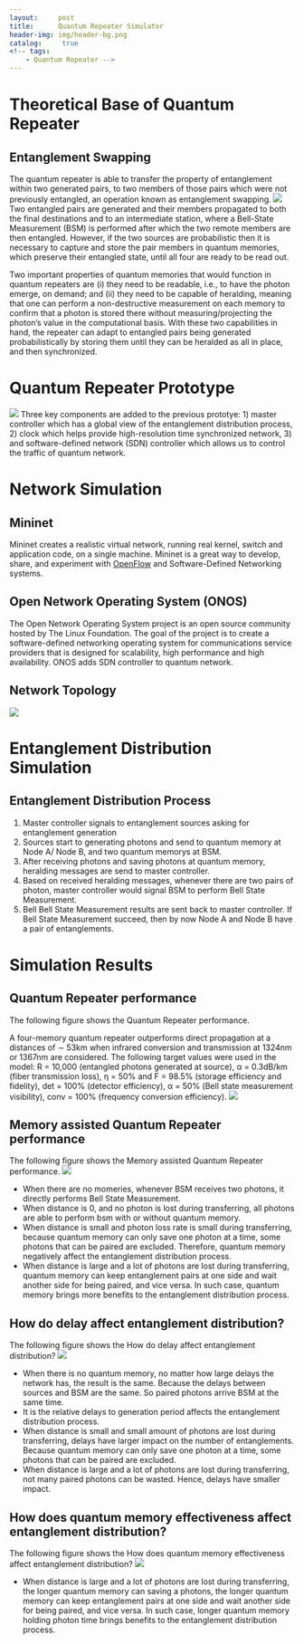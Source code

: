 ```yaml
---
layout:     post
title:      Quantum Repeater Simulator
header-img: img/header-bg.png
catalog: 	 true
<!-- tags:
    - Quantum Repeater -->
---
```


# Theoretical Base of Quantum Repeater
## Entanglement Swapping
The quantum repeater is able to transfer the property of entanglement within two generated pairs, to two members of those pairs which were not previously entangled, an operation known as entanglement swapping.
![](https://raw.githubusercontent.com/QuantumRepeaterSimulator/QuantumRepeaterSimulator.github.io/main/img/quantum_repeater/entanglement_swapping.png)
Two entangled pairs are generated and their members propagated to both the final destinations
and to an intermediate station, where a Bell-State Measurement (BSM) is performed after which the two remote members are then entangled. However, if the two sources are probabilistic then it is necessary to capture and store the pair members in quantum memories, which preserve their entangled state, until all four are ready to be read out.

Two important properties of quantum memories that would function in quantum repeaters are (i) they need to be readable, i.e., to have the photon emerge, on demand; and (ii) they need to be capable of heralding, meaning that one can perform a non-destructive measurement on each memory to confirm that a photon is stored there without measuring/projecting the photon’s value in the computational basis. With these two capabilities in hand, the repeater can adapt to entangled pairs being generated probabilistically by storing them until they can be heralded as all in place, and then synchronized.


# Quantum Repeater Prototype

![](https://raw.githubusercontent.com/QuantumRepeaterSimulator/QuantumRepeaterSimulator.github.io/main/img/quantum_repeater/repeater_prototype.png)
Three key components are added to the previous prototye: 1) master controller which has a global view of the entanglement distribution process, 2) clock which helps provide high-resolution time synchronized network, 3) and software-defined network (SDN) controller which allows us to control the traffic of quantum network.


# Network Simulation

## Mininet
Mininet creates a realistic virtual network, running real kernel, switch and application code, on a single machine.  Mininet is a great way to develop, share, and experiment with [OpenFlow](http://openflow.org/) and Software-Defined Networking systems.

## Open Network Operating System (ONOS)
The Open Network Operating System project is an open source  community hosted by The Linux Foundation. The goal of the project is to create a software-defined networking operating system for communications service providers that is designed for scalability, high performance and high availability.  ONOS adds SDN controller to quantum network. 

## Network Topology
![](https://raw.githubusercontent.com/QuantumRepeaterSimulator/QuantumRepeaterSimulator.github.io/main/img/quantum_repeater/network_topology.png)

# Entanglement Distribution Simulation
## Entanglement Distribution Process
1. Master controller signals to entanglement sources asking for entanglement generation
2. Sources start to generating photons and send to quantum memory at Node A/ Node B, and two quantum memorys at BSM.
3. After receiving photons and saving photons at quantum memory, heralding messages are send to master controller.
4. Based on received heralding messages, whenever there are two pairs of photon, master controller would signal BSM to perform Bell State Measurement.
5. Bell Bell State Measurement results are sent back to master controller.  If Bell State Measurement succeed, then by now Node A and Node B have a pair of entanglements.

# Simulation Results
## Quantum Repeater performance
The following figure shows the Quantum Repeater performance.

A four-memory quantum repeater outperforms direct propagation at a distances of ∼ 53km when infrared conversion and transmission at 1324nm or 1367nm are considered.  The following target values were used in the model: R = 10,000 (entangled photons generated at source), α = 0.3dB/km (fiber transmission loss), η = 50% and F = 98.5% (storage efficiency and fidelity), det = 100% (detector efficiency), α = 50% (Bell state measurement visibility), conv = 100% (frequency conversion efficiency).
![](https://raw.githubusercontent.com/QuantumRepeaterSimulator/QuantumRepeaterSimulator.github.io/main/img/quantum_repeater/direct_transmission_vs_repeater.png)

## Memory assisted Quantum Repeater performance
The following figure shows the Memory assisted Quantum Repeater performance.
![](https://raw.githubusercontent.com/QuantumRepeaterSimulator/QuantumRepeaterSimulator.github.io/main/img/quantum_repeater/with_without_memory.png)
- When there are no momeries, whenever BSM receives two photons, it directly performs Bell State Measurement.  
- When distance is 0, and no photon is lost during transferring, all photons are able to perform bsm with or without quantum memory.
- When distance is small and photon loss rate is small during transferring, because quantum memory can only save one photon at a time, some photons that can be paired are excluded. Therefore, quantum memory negatively affect the entanglement distribution process.
- When distance is large and a lot of photons are lost during transferring, quantum memory can keep entanglement pairs at one side and wait another side for being paired, and vice versa. In such case, quantum memory brings more benefits to the entanglement distribution process.

## How do delay affect entanglement distribution?
The following figure shows the How do delay affect entanglement distribution?
![](https://raw.githubusercontent.com/QuantumRepeaterSimulator/QuantumRepeaterSimulator.github.io/main/img/quantum_repeater/delays_vs_entanglements.png)
- When there is no quantum memory, no matter how large delays the network has, the result is the same. Because the delays between sources and BSM are the same. So paired photons arrive BSM at the same time.
- It is the relative delays to generation period affects the entanglement distribution process.
- When distance is small and small amount of photons are lost during transferring, delays have larger impact on the number of entanglements. Because quantum memory can only save one photon at a time, some photons that can be paired are excluded.
- When distance is large and a lot of photons are lost during transferring, not many paired photons can be wasted. Hence, delays have smaller impact.

## How does quantum memory effectiveness affect entanglement distribution?
The following figure shows the How does quantum memory effectiveness affect entanglement distribution?
![](https://raw.githubusercontent.com/QuantumRepeaterSimulator/QuantumRepeaterSimulator.github.io/main/img/quantum_repeater/qm_hold_time_vs_entanglements.png)
- When distance is large and a lot of photons are lost during transferring, the longer quantum memory can saving a photons, the longer quantum memory can keep entanglement pairs at one side and wait another side for being paired, and vice versa. In such case, longer quantum memory holding photon time brings benefits to the entanglement distribution process.